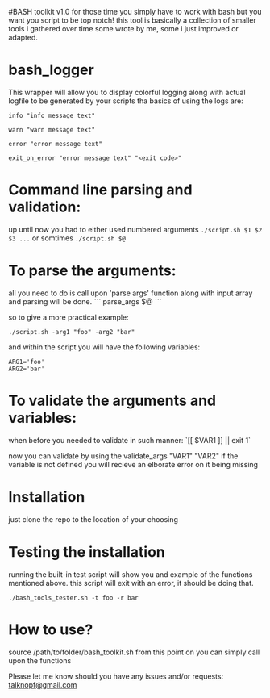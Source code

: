#BASH toolkit v1.0
for those time you simply have to work with bash but you want you script to be top notch!
this tool is basically a collection of smaller tools i gathered over time some wrote by me, some i just improved or adapted.

# bash_logger
This wrapper will allow you to display colorful logging along with actual logfile to be generated by your scripts
tha basics of using the logs are:
```
info "info message text"

warn "warn message text"

error "error message text"

exit_on_error "error message text" "<exit code>"
```

# Command line parsing and validation:
up until now you had to either used numbered arguments `./script.sh $1 $2 $3 ...` or somtimes `./script.sh $@ `

<h1>To parse the arguments:</h1> 
all you need to do is call upon 'parse args' function along with input array and parsing will be done.
```
parse_args $@
```

so to give a more practical example:
```
./script.sh -arg1 "foo" -arg2 "bar"
```

and within the script you will have the following variables:
```
ARG1='foo'
ARG2='bar'
```

<h1>To validate the arguments and variables:</h1>
when before you needed to validate in such manner: `[[ $VAR1 ]] || exit 1`

now you can validate by using the validate_args "VAR1" "VAR2"
if the variable is not defined you will recieve an elborate error on it being missing

# Installation
just clone the repo to the location of your choosing

# Testing the installation
running the built-in test script will show you and example of the functions mentioned above.
this script will exit with an error, it should be doing that.
```
./bash_tools_tester.sh -t foo -r bar
```

# How to use?
source /path/to/folder/bash_toolkit.sh
from this point on you can simply call upon the functions

Please let me know should you have any issues and/or requests: talknopf@gmail.com
